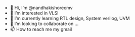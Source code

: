 - 👋 Hi, I’m @nandhakishorecmv
- 👀 I’m interested in VLSI
- 🌱 I’m currently learning RTL design, System verilog, UVM
- 💞️ I’m looking to collaborate on ...
- 📫 How to reach me my gmail

<!---
nandhakishorecmv/nandhakishorecmv is a ✨ special ✨ repository because its `README.md` (this file) appears on your GitHub profile.
You can click the Preview link to take a look at your changes.
--->
